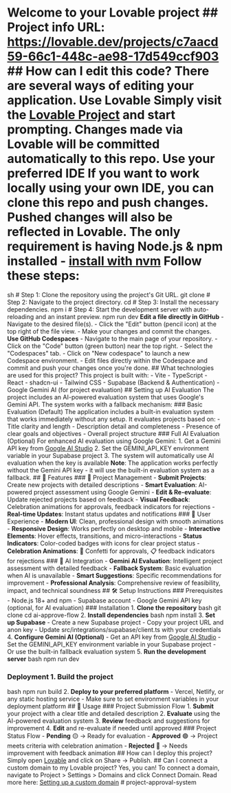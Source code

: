 # Welcome to your Lovable project ## Project info **URL**: https://lovable.dev/projects/c7aacd59-66c1-448c-ae98-17d549ccf903 ## How can I edit this code? There are several ways of editing your application. **Use Lovable** Simply visit the [Lovable Project](https://lovable.dev/projects/c7aacd59-66c1-448c-ae98-17d549ccf903) and start prompting. Changes made via Lovable will be committed automatically to this repo. **Use your preferred IDE** If you want to work locally using your own IDE, you can clone this repo and push changes. Pushed changes will also be reflected in Lovable. The only requirement is having Node.js & npm installed - [install with nvm](https://github.com/nvm-sh/nvm#installing-and-updating) Follow these steps: 
sh # Step 1: Clone the repository using the project's Git URL. git clone # Step 2: Navigate to the project directory. cd # Step 3: Install the necessary dependencies. npm i # Step 4: Start the development server with auto-reloading and an instant preview. npm run dev
 **Edit a file directly in GitHub** - Navigate to the desired file(s). - Click the "Edit" button (pencil icon) at the top right of the file view. - Make your changes and commit the changes. **Use GitHub Codespaces** - Navigate to the main page of your repository. - Click on the "Code" button (green button) near the top right. - Select the "Codespaces" tab. - Click on "New codespace" to launch a new Codespace environment. - Edit files directly within the Codespace and commit and push your changes once you're done. ## What technologies are used for this project? This project is built with: - Vite - TypeScript - React - shadcn-ui - Tailwind CSS - Supabase (Backend & Authentication) - Google Gemini AI (for project evaluation) ## Setting up AI Evaluation The project includes an AI-powered evaluation system that uses Google's Gemini API. The system works with a fallback mechanism: ### Basic Evaluation (Default) The application includes a built-in evaluation system that works immediately without any setup. It evaluates projects based on: - Title clarity and length - Description detail and completeness - Presence of clear goals and objectives - Overall project structure ### Full AI Evaluation (Optional) For enhanced AI evaluation using Google Gemini: 1. Get a Gemini API key from [Google AI Studio](https://makersuite.google.com/app/apikey) 2. Set the GEMINI_API_KEY environment variable in your Supabase project 3. The system will automatically use AI evaluation when the key is available **Note**: The application works perfectly without the Gemini API key - it will use the built-in evaluation system as a fallback. ## 🚀 Features ### 📝 Project Management - **Submit Projects**: Create new projects with detailed descriptions - **Smart Evaluation**: AI-powered project assessment using Google Gemini - **Edit & Re-evaluate**: Update rejected projects based on feedback - **Visual Feedback**: Celebration animations for approvals, feedback indicators for rejections - **Real-time Updates**: Instant status updates and notifications ### 🎨 User Experience - **Modern UI**: Clean, professional design with smooth animations - **Responsive Design**: Works perfectly on desktop and mobile - **Interactive Elements**: Hover effects, transitions, and micro-interactions - **Status Indicators**: Color-coded badges with icons for clear project status - **Celebration Animations**: 🎉 Confetti for approvals, 📋 feedback indicators for rejections ### 🤖 AI Integration - **Gemini AI Evaluation**: Intelligent project assessment with detailed feedback - **Fallback System**: Basic evaluation when AI is unavailable - **Smart Suggestions**: Specific recommendations for improvement - **Professional Analysis**: Comprehensive review of feasibility, impact, and technical soundness ## 🛠️ Setup Instructions ### Prerequisites - Node.js 18+ and npm - Supabase account - Google Gemini API key (optional, for AI evaluation) ### Installation 1. **Clone the repository** 
bash git clone cd ai-approve-flow
 2. **Install dependencies** 
bash npm install
 3. **Set up Supabase** - Create a new Supabase project - Copy your project URL and anon key - Update src/integrations/supabase/client.ts with your credentials 4. **Configure Gemini AI (Optional)** - Get an API key from [Google AI Studio](https://makersuite.google.com/app/apikey) - Set the GEMINI_API_KEY environment variable in your Supabase project - Or use the built-in fallback evaluation system 5. **Run the development server** 
bash npm run dev
 ### Deployment 1. **Build the project** 
bash npm run build
 2. **Deploy to your preferred platform** - Vercel, Netlify, or any static hosting service - Make sure to set environment variables in your deployment platform ## 🎯 Usage ### Project Submission Flow 1. **Submit** your project with a clear title and detailed description 2. **Evaluate** using the AI-powered evaluation system 3. **Review** feedback and suggestions for improvement 4. **Edit** and re-evaluate if needed until approved ### Project Status Flow - **Pending** 🟡 → Ready for evaluation - **Approved** 🟢 → Project meets criteria with celebration animation - **Rejected** 🔴 → Needs improvement with feedback animation ## How can I deploy this project? Simply open [Lovable](https://lovable.dev/projects/c7aacd59-66c1-448c-ae98-17d549ccf903) and click on Share -> Publish. ## Can I connect a custom domain to my Lovable project? Yes, you can! To connect a domain, navigate to Project > Settings > Domains and click Connect Domain. Read more here: [Setting up a custom domain](https://docs.lovable.dev/tips-tricks/custom-domain#step-by-step-guide) # project-approval-system
